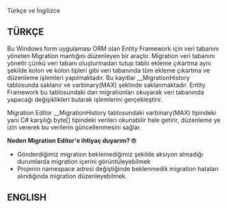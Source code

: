 Türkçe ve İngilizce

## **TÜRKÇE**

Bu Windows form uygulaması ORM olan Entity Framework için veri tabanını yöneten Migration mantığını düzenleyen bir araçtır. 
Migration veri tabanını yönetir çünkü veri tabanı oluşturmadan tutup tablo ekleme çıkartma aynı şekilde kolon ve kolon tipleri gibi veri tabanında tüm ekleme çıkartma ve düzenleme işlemleri yapılmaktadır. Bu kayıtlar __MigrationHistory tablosunda saklanır ve varbinary(MAX) şeklinde saklanmaktadır. Entity Framework bu tablosundaki dan migrationları okuyarak veri tabanında yapacağı değişiklikleri bularak işlemlerini gerçekleştirir. 

Migration Editor __MigrationHistory tablosundaki varbinary(MAX) tipindeki yani C# karşılığı byte[] tipindeki verileri okunabilir hale getirir, düzenleme ye izin vererek bu verilerin güncellenmesini sağlar.

**Neden Migration Editor'e ihtiyaç duyarım? 🙄**

 - Gönderdiğimiz migration beklemediğimiz şekilde aksiyon almadığı durumlarda migration içerini görüntüleyebilmek
 - Projenin namespace adresi değiştiğinde beklenmedik migration hataları alındığında migration düzenleyebilmek.

## ENGLISH
